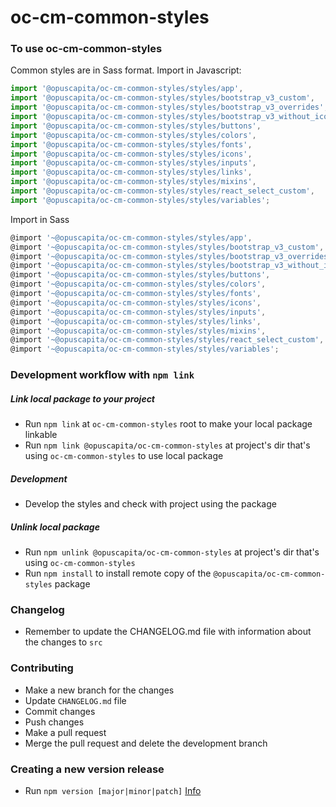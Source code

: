 # oc-cm-common-styles

### To use oc-cm-common-styles
Common styles are in Sass format.
Import in Javascript:
```javascript
import '@opuscapita/oc-cm-common-styles/styles/app',
import '@opuscapita/oc-cm-common-styles/styles/bootstrap_v3_custom',
import '@opuscapita/oc-cm-common-styles/styles/bootstrap_v3_overrides',
import '@opuscapita/oc-cm-common-styles/styles/bootstrap_v3_without_icons',
import '@opuscapita/oc-cm-common-styles/styles/buttons',
import '@opuscapita/oc-cm-common-styles/styles/colors',
import '@opuscapita/oc-cm-common-styles/styles/fonts',
import '@opuscapita/oc-cm-common-styles/styles/icons',
import '@opuscapita/oc-cm-common-styles/styles/inputs',
import '@opuscapita/oc-cm-common-styles/styles/links',
import '@opuscapita/oc-cm-common-styles/styles/mixins',
import '@opuscapita/oc-cm-common-styles/styles/react_select_custom',
import '@opuscapita/oc-cm-common-styles/styles/variables';
```
Import in Sass
```javascript
@import '~@opuscapita/oc-cm-common-styles/styles/app',
@import '~@opuscapita/oc-cm-common-styles/styles/bootstrap_v3_custom',
@import '~@opuscapita/oc-cm-common-styles/styles/bootstrap_v3_overrides',
@import '~@opuscapita/oc-cm-common-styles/styles/bootstrap_v3_without_icons',
@import '~@opuscapita/oc-cm-common-styles/styles/buttons',
@import '~@opuscapita/oc-cm-common-styles/styles/colors',
@import '~@opuscapita/oc-cm-common-styles/styles/fonts',
@import '~@opuscapita/oc-cm-common-styles/styles/icons',
@import '~@opuscapita/oc-cm-common-styles/styles/inputs',
@import '~@opuscapita/oc-cm-common-styles/styles/links',
@import '~@opuscapita/oc-cm-common-styles/styles/mixins',
@import '~@opuscapita/oc-cm-common-styles/styles/react_select_custom',
@import '~@opuscapita/oc-cm-common-styles/styles/variables';
```

### Development workflow with `npm link`
##### Link local package to your project
* Run `npm link` at `oc-cm-common-styles` root to make your local package linkable
* Run `npm link @opuscapita/oc-cm-common-styles` at project's dir that's using `oc-cm-common-styles` to use local package
##### Development
* Develop the styles and check with project using the package
##### Unlink local package
* Run `npm unlink @opuscapita/oc-cm-common-styles` at project's dir that's using `oc-cm-common-styles`
* Run `npm install` to install remote copy of the `@opuscapita/oc-cm-common-styles` package

### Changelog
* Remember to update the CHANGELOG.md file with information about the changes to `src`

### Contributing
* Make a new branch for the changes
* Update `CHANGELOG.md` file
* Commit changes
* Push changes
* Make a pull request
* Merge the pull request and delete the development branch

### Creating a new version release
* Run `npm version [major|minor|patch]` [Info](https://docs.npmjs.com/cli/version)
